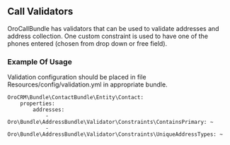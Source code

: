 Call Validators
------------------

OroCallBundle has validators that can be used to validate addresses and address collection.
One custom constraint is used to have one of the phones entered (chosen from drop down or free field).

### Example Of Usage

Validation configuration should be placed in file Resources/config/validation.yml in appropriate bundle.

```
OroCRM\Bundle\ContactBundle\Entity\Contact:
    properties:
        addresses:
            - Oro\Bundle\AddressBundle\Validator\Constraints\ContainsPrimary: ~
            - Oro\Bundle\AddressBundle\Validator\Constraints\UniqueAddressTypes: ~
```
